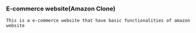 ### E-commerce website(Amazon Clone)

    This is a e-commerce website that have basic functionalities of amazon website
